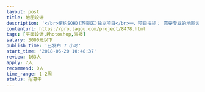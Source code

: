 ```yaml
---                
layout: post       
title: 地图设计           
description: '</br>纽约SOHO(苏豪区)独立项目</br>一、项目描述： 需要专业的地图设计师设计纽约SOHO区的地图，以购物品牌店为主，以提供大众清晰的购物导览图。</br>二、设计风格：以专业、清晰、简单大方为基础</br>三、人员要求：有相关地图设计经验，有设计作品；有良好的沟通能力和契约精神</br>'     
contenturl: https://pro.lagou.com/project/8478.html      
tags: [平面设计,Photoshop,海报]            
salary: 3000元以下          
publish_time: '已发布 7 小时'         
start_time: '2018-06-20 10:48:37'           
review: 163人                   
apply: 7人                   
recommend: 0人                   
time_range: 1-2周              
status: 招募中                  
---                 
```


